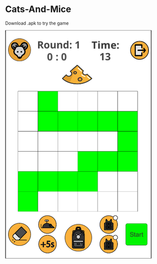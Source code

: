 # Cats-And-Mice
Download .apk to try the game

![Alt text](/Screenshots/Mouse_Turn.PNG?raw=true "Mouse Turn")
